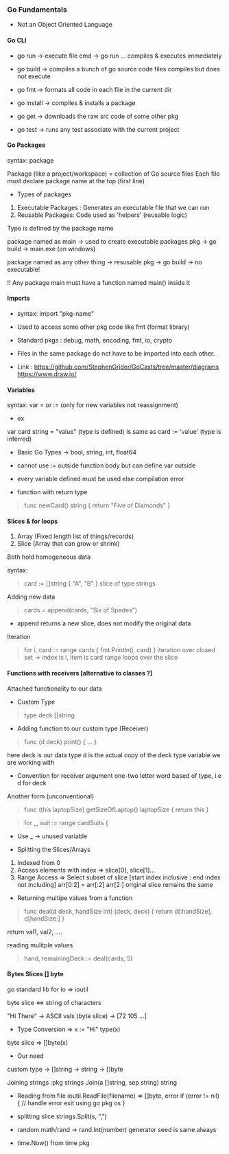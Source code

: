 ### Go Fundamentals

* Not an Object Oriented Language

#### Go CLI

* go run -> execute file cmd -> go run <filename> <file2> ...
    compiles & executes immediately

* go build -> compiles a bunch of go source code files
    compiles but does not execute

* go fmt -> formats all code in each file in the current dir

* go install -> compiles & installs a package

* go get -> downloads the raw src code of some other pkg

* go test -> runs any test associate with the current project


#### Go Packages

syntax: package <package-name> 

Package (like a project/workspace) =  collection of Go source files
Each file must declare package name at the top (first line)

* Types of packages

1. Executable Packages : Generates an executable file that we can run
2. Reusable Packages: Code used as 'helpers' (reusable logic)

Type is defined by the package name

package named as main -> used to create executable packages
pkg -> go build -> main.exe (on windows)

package named as any other thing -> resusable 
pkg -> go build -> no executable!

!! Any package main must have a function named main() inside it

#### Imports

* syntax: import "pkg-name"
* Used to access some other pkg code like fmt (format library)
* Standard pkgs : debug, math, encoding, fmt, io, crypto
* Files in the same package do not have to be imported into each other.

* Link : https://github.com/StephenGrider/GoCasts/tree/master/diagrams
         https://www.draw.io/


#### Variables

syntax: var <identifier> <type> = <value>
or <identifier> := <value> (only for new variables not reassignment)
* ex

var card string = "value" (type is defined)
is same as
card := 'value' (type is inferred)

* Basic Go Types -> bool, string, int, float64
* cannot use := outside function body but can define var outside
* every variable defined must be used else compilation error

* function with return type

> func newCard() string {
	return "Five of Diamonds"
}

#### Slices & for loops

1. Array (Fixed length list of things/records)
2. Slice (Array that can grow or shrink)

Both hold homogeneous data  

syntax:
> card := []string { "A", "B" }
slice of type strings

Adding new data
>cards = append(cards, "Six of Spades")
* append returns a new slice, does not modify the original data

Iteration
>   for i, card := range cards {
		fmt.Println(i, card)
	}
iteration over closed set -> index is i, item is card
range loops over the slice


#### Functions with receivers [alternative to classes ?]

Attached functionality to our data

* Custom Type
> type deck []string

* Adding function to our custom type (Receiver)
> func (d deck) print() { ... }

here deck is our data type 
d is the actual copy of the deck type variable we are working with
* Convention for receiver argument
one-two letter word based of type, i.e d for deck

Another form (unconventional)
> func (this laptopSize) getSizeOfLaptop() laptopSize {
    return this
}

>for _, suit := range cardSuits {
* Use  _ -> unused variable


* Splitting the Slices/Arrays

1. Indexed from 0
2. Access elements with index => slice[0], slice[1]...
3. Range Access => Select subset of slice
    [start index inclusive : end index not including]
    arr[0:2] = arr[:2]
    arr[2:]
    original slice remains the same

* Returning multipe values from a function
>func deal(d deck, handSize int) (deck, deck) {
	return d[:handSize], d[handSize:]
}

return val1, val2, ....

reading mulitple values
>hand, remainingDeck := deal(cards, 5)


#### Bytes Slices [] byte

go standard lib for io => ioutil

byte slice <=> string of characters

"Hi There" -> ASCII vals (byte slice) -> [72 105 ...]

* Type Conversion => 
x := "Hi"
type(x)

byte slice => []byte(x)

* Our need

custom type -> []string -> string -> []byte

Joining strings :pkg strings
Join(a []string, sep string) string

* Reading from file
ioutil.ReadFile(filename) => []byte, error
if (error != nil) {
    // handle error
    exit using go pkg os
}

* splitting slice
strings.Split(s, ",")

* random
math/rand -> rand.Int(number)
generator seed is same always

* time.Now() from time pkg










